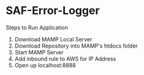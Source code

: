 # SAF-Error-Logger
Steps to Run Application
1. Download MAMP Local Server
2. Download Repository into MAMP's htdocs folder
3. Start MAMP Server
4. Add inbound rule to AWS for IP Address
5. Open up localhost:8888
